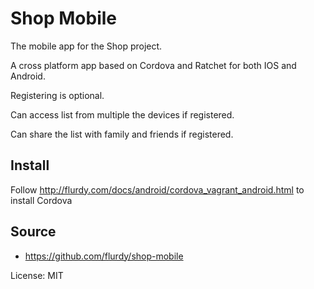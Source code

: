 
# Shop Mobile

The mobile app for the Shop project.


A cross platform app based on Cordova and Ratchet for both IOS and Android.

Registering is optional.

Can access list from multiple the devices if registered.

Can share the list with family and friends if registered.



## Install

Follow http://flurdy.com/docs/android/cordova_vagrant_android.html to install Cordova



## Source

* https://github.com/flurdy/shop-mobile

License: MIT
